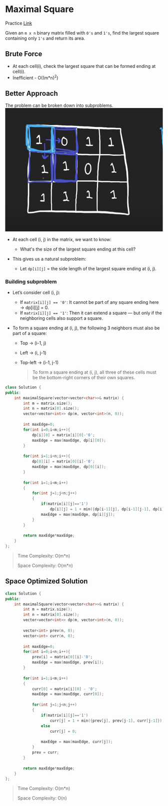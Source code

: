 # Maximal Square

Practice [Link](https://leetcode.com/problems/maximal-square/description/)

Given an `m x n` binary matrix filled with `0's` and `1's`, find the largest square containing only `1's` and return its area.

## Brute Force

- At each cell(i), check the largest square that can be formed ending at cell(i).
- Inefficient - O((m*n)<sup>2</sup>)


## Better Approach

The problem can be broken down into subproblems.
![Alt text](./../images/dp-d.png)

- At each cell (i, j) in the matrix, we want to know:

  - What's the size of the largest square ending at this cell?

- This gives us a natural subproblem:

  - Let `dp[i][j]` = the side length of the largest square ending at (i, j).

### Building subproblem

- Let’s consider cell (i, j):

  - If `matrix[i][j] == '0'`: It cannot be part of any square ending here → dp[i][j] = 0.
  - If `matrix[i][j] == '1'`: Then it can extend a square — but only if the neighboring cells also support a square.
- To form a square ending at (i, j), the following 3 neighbors must also be part of a square:

  - Top → (i-1, j)
  - Left → (i, j-1)
  - Top-left → (i-1, j-1)

    > To form a square ending at (i, j), all three of these cells must
be the bottom-right corners of their own squares.


```cpp
class Solution {
public:
    int maximalSquare(vector<vector<char>>& matrix) {
        int m = matrix.size();
        int n = matrix[0].size();
        vector<vector<int>> dp(m, vector<int>(n, 0));

        int maxEdge=0;
        for(int i=0;i<m;i++){
            dp[i][0] = matrix[i][0]-'0';
            maxEdge = max(maxEdge, dp[i][0]);
        }
        
        for(int i=1;i<n;i++){
            dp[0][i] = matrix[0][i]-'0';
            maxEdge = max(maxEdge, dp[0][i]);
        }

        for(int i=1;i<m;i++)
        {
            for(int j=1;j<n;j++)
            {
                if(matrix[i][j]=='1')
                    dp[i][j] = 1 + min({dp[i-1][j], dp[i-1][j-1], dp[i][j-1]});
                maxEdge = max(maxEdge, dp[i][j]);
            }
        }

        return maxEdge*maxEdge;
    }
};
```

> Time Complexity: O(m*n)
>
> Space Complexity: O(m*n)

## Space Optimized Solution

```cpp
class Solution {
public:
    int maximalSquare(vector<vector<char>>& matrix) {
        int m = matrix.size();
        int n = matrix[0].size();
        vector<vector<int>> dp(m, vector<int>(n, 0));

        vector<int> prev(n, 0);
        vector<int> curr(n, 0);

        int maxEdge=0;
        for(int i=0;i<n;i++){
            prev[i] = matrix[0][i]-'0';
            maxEdge = max(maxEdge, prev[i]);
        }

        for(int i=1;i<m;i++)
        {
            curr[0] = matrix[i][0] - '0';
            maxEdge = max(maxEdge, curr[0]);

            for(int j=1;j<n;j++)
            {
                if(matrix[i][j]=='1')
                    curr[j] = 1 + min({prev[j], prev[j-1], curr[j-1]});
                else 
                    curr[j] = 0;
                
                maxEdge = max(maxEdge, curr[j]);
            }
            prev = curr;
        }

        return maxEdge*maxEdge;
    }
};
```

> Time Complexity: O(m*n)
>
> Space Complexity: O(n)
